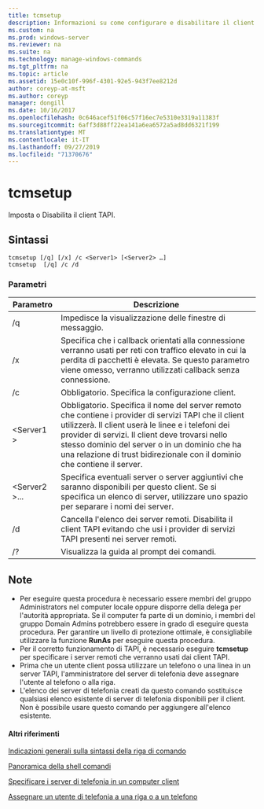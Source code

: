 ```yaml
---
title: tcmsetup
description: Informazioni su come configurare e disabilitare il client TAPI.
ms.custom: na
ms.prod: windows-server
ms.reviewer: na
ms.suite: na
ms.technology: manage-windows-commands
ms.tgt_pltfrm: na
ms.topic: article
ms.assetid: 15e0c10f-996f-4301-92e5-943f7ee8212d
author: coreyp-at-msft
ms.author: coreyp
manager: dongill
ms.date: 10/16/2017
ms.openlocfilehash: 0c646acef51f06c57f16ec7e5310e3319a11383f
ms.sourcegitcommit: 6aff3d88ff22ea141a6ea6572a5ad8dd6321f199
ms.translationtype: MT
ms.contentlocale: it-IT
ms.lasthandoff: 09/27/2019
ms.locfileid: "71370676"
---
```

# <a name="tcmsetup"></a>tcmsetup



Imposta o Disabilita il client TAPI.

## <a name="syntax"></a>Sintassi

```
tcmsetup [/q] [/x] /c <Server1> [<Server2> …] 
tcmsetup  [/q] /c /d
```

### <a name="parameters"></a>Parametri

|Parametro|Descrizione|
|---------|-----------|
|/q|Impedisce la visualizzazione delle finestre di messaggio.|
|/x|Specifica che i callback orientati alla connessione verranno usati per reti con traffico elevato in cui la perdita di pacchetti è elevata. Se questo parametro viene omesso, verranno utilizzati callback senza connessione.|
|/c|Obbligatorio. Specifica la configurazione client.|
|\<Server1 >|Obbligatorio. Specifica il nome del server remoto che contiene i provider di servizi TAPI che il client utilizzerà. Il client userà le linee e i telefoni dei provider di servizi. Il client deve trovarsi nello stesso dominio del server o in un dominio che ha una relazione di trust bidirezionale con il dominio che contiene il server.|
|\<Server2 >...|Specifica eventuali server o server aggiuntivi che saranno disponibili per questo client. Se si specifica un elenco di server, utilizzare uno spazio per separare i nomi dei server.|
|/d|Cancella l'elenco dei server remoti. Disabilita il client TAPI evitando che usi i provider di servizi TAPI presenti nei server remoti.|
|/?|Visualizza la guida al prompt dei comandi.|

## <a name="remarks"></a>Note

-   Per eseguire questa procedura è necessario essere membri del gruppo Administrators nel computer locale oppure disporre della delega per l'autorità appropriata. Se il computer fa parte di un dominio, i membri del gruppo Domain Admins potrebbero essere in grado di eseguire questa procedura. Per garantire un livello di protezione ottimale, è consigliabile utilizzare la funzione **RunAs** per eseguire questa procedura.
-   Per il corretto funzionamento di TAPI, è necessario eseguire **tcmsetup** per specificare i server remoti che verranno usati dai client TAPI.
-   Prima che un utente client possa utilizzare un telefono o una linea in un server TAPI, l'amministratore del server di telefonia deve assegnare l'utente al telefono o alla riga.
-   L'elenco dei server di telefonia creati da questo comando sostituisce qualsiasi elenco esistente di server di telefonia disponibili per il client. Non è possibile usare questo comando per aggiungere all'elenco esistente.

#### <a name="additional-references"></a>Altri riferimenti

[Indicazioni generali sulla sintassi della riga di comando](command-line-syntax-key.md)

[Panoramica della shell comandi](https://technet.microsoft.com/library/cc737438(v=ws.10).aspx)

[Specificare i server di telefonia in un computer client](https://technet.microsoft.com/library/cc759226(v=ws.10).aspx)

[Assegnare un utente di telefonia a una riga o a un telefono](https://technet.microsoft.com/library/cc736875(v=ws.10).aspx)

